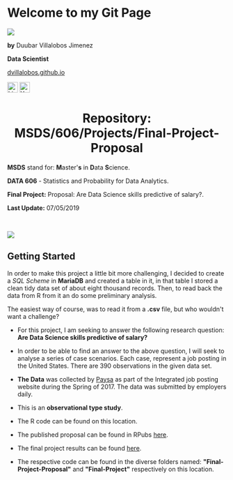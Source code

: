 <h1>Welcome to my Git Page</h1>

![](https://github.com/dvillalobos/MSDS/blob/master/images/devj-144x144.png)

**by** Duubar Villalobos Jimenez

**Data Scientist**

[dvillalobos.github.io](https://dvillalobos.github.io)

<a href="https://www.linkedin.com/in/duubar/"><img src="https://github.com/dvillalobos/MSDS/blob/master/images/linkedin.png" width="24" height="24" title="Linkedin" alt="Linkedin"></a>
<a href="https://www.youtube.com/mydvtech"><img src="https://github.com/dvillalobos/MSDS/blob/master/images/youtube.png" width="24" height="24" title="Youtube" alt="Youtube"></a>



<center><h1>Repository: MSDS/606/Projects/Final-Project-Proposal</center>

**MSDS** stand for: **M**aster'**s** in **D**ata **S**cience.

**DATA 606** - Statistics and Probability for Data Analytics.

**Final Project:** Proposal: Are Data Science skills predictive of salary?.

**Last Update:**  07/05/2019

<br />


![](https://github.com/dvillalobos/MSDS/blob/master/images/computer.png)


## Getting Started

In order to make this project a little bit more challenging, I decided to create a *SQL Scheme* in **MariaDB** and created a table in it, in that table I stored a clean tidy data set of about eight thousand records. Then, to read back the data from R from it an do some preliminary analysis.

The easiest way of course, was to read it from a **.csv** file, but who wouldn't want a challenge?


- For this project, I am seeking to answer the following research question: **Are Data Science skills predictive of salary?**

- In order to be able to find an answer to the above question, I will seek to analyse a series of case scenarios. Each case, represent a job posting in the United States. There are 390 observations in the given data set.

- **The Data** was collected by [Paysa](https://www.paysa.com/) as part of the Integrated job posting website during the Spring of 2017. The data was submitted by employers daily.

- This is an **observational type study**.

- The R code can be found on this location.

- The published proposal can be found in RPubs [here](http://rpubs.com/dvillalobos/data606-project-proposal).

- The final project results can be found [here](http://rpubs.com/dvillalobos/DATA606-FinalProject).

- The respective code can be found in the diverse folders named: **"Final-Project-Proposal"** and **"Final-Project"** respectively on this location.
